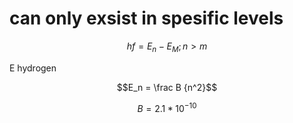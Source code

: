 # can only exsist in spesific levels

$$hf=E_n - E_M ; n>m$$

E hydrogen

$$E_n = \frac B {n^2}$$

$$B = 2.1 * 10^{-10}$$
